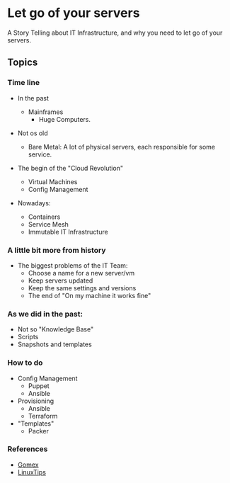 # Let go of your servers
A Story Telling about IT Infrastructure, and why you need to let go of your servers.

## Topics
### Time line
* In the past
    * Mainframes
        * Huge Computers.

* Not os old
    * Bare Metal: A lot of physical servers, each responsible for some service.

* The begin of the "Cloud Revolution"
    * Virtual Machines
    * Config Management 

* Nowadays:
    * Containers
    * Service Mesh
    * Immutable IT Infrastructure

### A little bit more from history
* The biggest problems of the IT Team:
    * Choose a name for a new server/vm
    * Keep servers updated
    * Keep the same settings and versions
    * The end of "On my machine it works fine"

### As we did in the past:
* Not so "Knowledge Base"
* Scripts
* Snapshots and templates

### How to do
* Config Management
    * Puppet
    * Ansible
* Provisioning
    * Ansible
    * Terraform
* "Templates"
    * Packer

### References
* [Gomex](https://gomex.me)
* [LinuxTips](https://linuxtips.io)